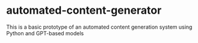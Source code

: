 # automated-content-generator
This is a basic prototype of an automated content generation system using Python and GPT-based models
